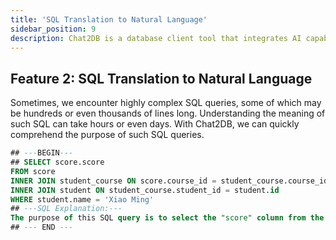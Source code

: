 ```yaml
---
title: 'SQL Translation to Natural Language'
sidebar_position: 9
description: Chat2DB is a database client tool that integrates AI capabilities and supports the management of multiple databases, including MySQL and Oracle.
---
```


## Feature 2: SQL Translation to Natural Language

Sometimes, we encounter highly complex SQL queries, some of which may be hundreds or even thousands of lines long. Understanding the meaning of such SQL can take hours or even days. With Chat2DB, we can quickly comprehend the purpose of such SQL queries. 

```sql
## ---BEGIN---
## SELECT score.score 
FROM score 
INNER JOIN student_course ON score.course_id = student_course.course_id 
INNER JOIN student ON student_course.student_id = student.id 
WHERE student.name = 'Xiao Ming'
## ---SQL Explanation:---
The purpose of this SQL query is to select the "score" column from the "score" table. It uses "INNER JOIN" to connect the "score" table with the "student_course" table and the "student" table. The conditions for joining are that the "course_id" column in the "score" table matches the "course_id" column in the "student_course" table, and the "student_id" column in the "student_course" table matches the "id" column in the "student" table. Finally, the "WHERE" clause filters records from the "student" table where the "name" column is 'Xiao Ming'. The purpose of this query is to find the scores of the student 'Xiao Ming' in all courses.
## --- END ---
```